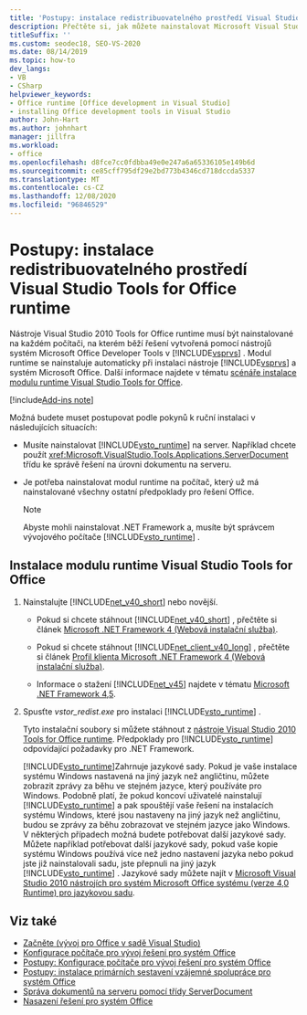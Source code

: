 ```yaml
---
title: 'Postupy: instalace redistribuovatelného prostředí Visual Studio Tools for Office runtime'
description: Přečtěte si, jak můžete nainstalovat Microsoft Visual Studio 2010 Tools for Office Runtime Redistributable.
titleSuffix: ''
ms.custom: seodec18, SEO-VS-2020
ms.date: 08/14/2019
ms.topic: how-to
dev_langs:
- VB
- CSharp
helpviewer_keywords:
- Office runtime [Office development in Visual Studio]
- installing Office development tools in Visual Studio
author: John-Hart
ms.author: johnhart
manager: jillfra
ms.workload:
- office
ms.openlocfilehash: d8fce7cc0fdbba49e0e247a6a65336105e149b6d
ms.sourcegitcommit: ce85cff795df29e2bd773b4346cd718dccda5337
ms.translationtype: MT
ms.contentlocale: cs-CZ
ms.lasthandoff: 12/08/2020
ms.locfileid: "96846529"
---
```

# <a name="how-to-install-the-visual-studio-tools-for-office-runtime-redistributable"></a>Postupy: instalace redistribuovatelného prostředí Visual Studio Tools for Office runtime
  Nástroje Visual Studio 2010 Tools for Office runtime musí být nainstalované na každém počítači, na kterém běží řešení vytvořená pomocí nástrojů systém Microsoft Office Developer Tools v [!INCLUDE[vsprvs](../sharepoint/includes/vsprvs-md.md)] . Modul runtime se nainstaluje automaticky při instalaci nástroje [!INCLUDE[vsprvs](../sharepoint/includes/vsprvs-md.md)] a systém Microsoft Office. Další informace najdete v tématu [scénáře instalace modulu runtime Visual Studio Tools for Office](../vsto/visual-studio-tools-for-office-runtime-installation-scenarios.md).

[!include[Add-ins note](includes/addinsnote.md)]

 Možná budete muset postupovat podle pokynů k ruční instalaci v následujících situacích:

- Musíte nainstalovat [!INCLUDE[vsto_runtime](../vsto/includes/vsto-runtime-md.md)] na server. Například chcete použít <xref:Microsoft.VisualStudio.Tools.Applications.ServerDocument> třídu ke správě řešení na úrovni dokumentu na serveru.

- Je potřeba nainstalovat modul runtime na počítač, který už má nainstalované všechny ostatní předpoklady pro řešení Office.

    > [!NOTE]
    > Abyste mohli nainstalovat .NET Framework a, musíte být správcem vývojového počítače [!INCLUDE[vsto_runtime](../vsto/includes/vsto-runtime-md.md)] .

## <a name="to-install-the-visual-studio-tools-for-office-runtime"></a>Instalace modulu runtime Visual Studio Tools for Office

1. Nainstalujte [!INCLUDE[net_v40_short](../sharepoint/includes/net-v40-short-md.md)] nebo novější.

    - Pokud si chcete stáhnout [!INCLUDE[net_v40_short](../sharepoint/includes/net-v40-short-md.md)] , přečtěte si článek [Microsoft .NET Framework 4 (Webová instalační služba)](https://www.microsoft.com/download/details.aspx?id=17851).

    - Pokud si chcete stáhnout [!INCLUDE[net_client_v40_long](../vsto/includes/net-client-v40-long-md.md)] , přečtěte si článek [Profil klienta Microsoft .NET Framework 4 (Webová instalační služba)](https://www.microsoft.com/download/details.aspx?id=17113).

    - Informace o stažení [!INCLUDE[net_v45](../vsto/includes/net-v45-md.md)] najdete v tématu [Microsoft .NET Framework 4,5](https://www.microsoft.com/download/details.aspx?id=30653).

2. Spusťte *vstor_redist.exe* pro instalaci [!INCLUDE[vsto_runtime](../vsto/includes/vsto-runtime-md.md)] .

     Tyto instalační soubory si můžete stáhnout z [nástroje Visual Studio 2010 Tools for Office runtime](https://www.microsoft.com/download/details.aspx?id=56961). Předpoklady pro [!INCLUDE[vsto_runtime](../vsto/includes/vsto-runtime-md.md)] odpovídající požadavky pro .NET Framework.

     [!INCLUDE[vsto_runtime](../vsto/includes/vsto-runtime-md.md)]Zahrnuje jazykové sady. Pokud je vaše instalace systému Windows nastavená na jiný jazyk než angličtinu, můžete zobrazit zprávy za běhu ve stejném jazyce, který používáte pro Windows. Podobně platí, že pokud koncoví uživatelé nainstalují [!INCLUDE[vsto_runtime](../vsto/includes/vsto-runtime-md.md)] a pak spouštějí vaše řešení na instalacích systému Windows, které jsou nastaveny na jiný jazyk než angličtinu, budou se zprávy za běhu zobrazovat ve stejném jazyce jako Windows. V některých případech možná budete potřebovat další jazykové sady. Můžete například potřebovat další jazykové sady, pokud vaše kopie systému Windows používá více než jedno nastavení jazyka nebo pokud jste již nainstalovali sadu, jste přepnuli na jiný jazyk [!INCLUDE[vsto_runtime](../vsto/includes/vsto-runtime-md.md)] . Jazykové sady můžete najít v [Microsoft Visual Studio 2010 nástrojích pro systém Microsoft Office systému (verze 4,0 Runtime) pro jazykovou sadu](https://www.microsoft.com/download/details.aspx?id=54246).

## <a name="see-also"></a>Viz také
- [Začněte &#40;vývoj pro Office v sadě Visual Studio&#41;](../vsto/getting-started-office-development-in-visual-studio.md)
- [Konfigurace počítače pro vývoj řešení pro systém Office](../vsto/configuring-a-computer-to-develop-office-solutions.md)
- [Postupy: Konfigurace počítače pro vývoj řešení pro systém Office](../vsto/how-to-configure-a-computer-to-develop-office-solutions.md)
- [Postupy: instalace primárních sestavení vzájemné spolupráce pro systém Office](../vsto/how-to-install-office-primary-interop-assemblies.md)
- [Správa dokumentů na serveru pomocí třídy ServerDocument](../vsto/managing-documents-on-a-server-by-using-the-serverdocument-class.md)
- [Nasazení řešení pro systém Office](../vsto/deploying-an-office-solution.md)
